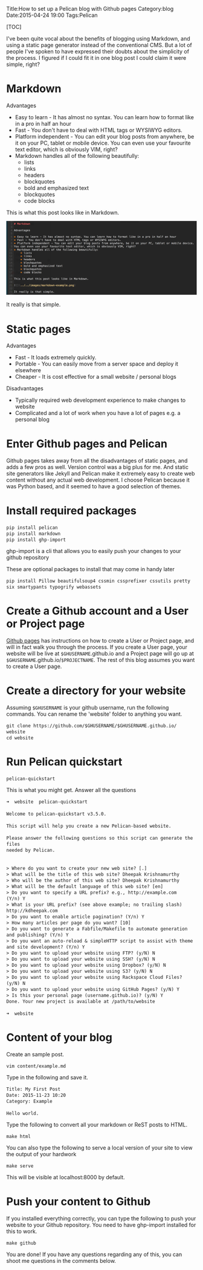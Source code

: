 Title:How to set up a Pelican blog with Github pages
Category:blog
Date:2015-04-24 19:00
Tags:Pelican

[TOC]

I've been quite vocal about the benefits of blogging using Markdown, and using a static page generator instead of the conventional CMS. 
But a lot of people I've spoken to have expressed their doubts about the simplicity of the process. 
I figured if I could fit it in one blog post I could claim it were simple, right?

# Markdown #

Advantages

* Easy to learn - It has almost no syntax. You can learn how to format like in a pro in half an hour
* Fast - You don't have to deal with HTML tags or WYSIWYG editors. 
* Platform independent - You can edit your blog posts from anywhere, be it on your PC, tablet or mobile device. 
You can even use your favourite text editor, which is obviously VIM, right?
* Markdown handles all of the following beautifully:
    * lists
    * links
    * headers
    * blockquotes
    * bold and emphasized text
    * blockquotes
    * code blocks

This is what this post looks like in Markdown. 

![](../../images/markdown-example.png)

It really is that simple.

# Static pages #

Advantages 

* Fast - It loads extremely quickly.
* Portable - You can easily move from a server space and deploy it elsewhere
* Cheaper - It is cost effective for a small website / personal blogs

Disadvantages 

* Typically required web development experience to make changes to website
* Complicated and a lot of work when you have a lot of pages e.g. a personal blog

# Enter Github pages and Pelican #

Github pages takes away from all the disadvantages of static pages, and adds a few pros as well. 
Version control was a big plus for me. 
And static site generators like Jekyll and Pelican make it extremely easy to create web content without any actual web development.
I choose Pelican because it was Python based, and it seemed to have a good selection of themes.

# Install required packages #

    pip install pelican
    pip install markdown
    pip install ghp-import

ghp-import is a cli that allows you to easily push your changes to your github repository

These are optional packages to install that may come in handy later
    
    pip install Pillow beautifulsoup4 cssmin cssprefixer cssutils pretty six smartypants typogrify webassets

# Create a Github account and a User or Project page #

[Github pages](http://pages.github.com/) has instructions on how to create a User or Project page, and will in fact walk you through the process. 
If you create a User page, your website will be live at `$GHUSERNAME`.github.io and a Project page will go up at `$GHUSERNAME`.github.io/`$PROJECTNAME`. 
The rest of this blog assumes you want to create a User page.

# Create a directory for your website #

Assuming `$GHUSERNAME` is your github username, run the following commands. You can rename the 'website' folder to anything you want. 

    git clone https://github.com/$GHUSERNAME/$GHUSERNAME.github.io/ website
    cd website

# Run Pelican quickstart #

    pelican-quickstart

This is what you might get. Answer all the questions

    ➜  website  pelican-quickstart
    
    Welcome to pelican-quickstart v3.5.0.

    This script will help you create a new Pelican-based website.

    Please answer the following questions so this script can generate the files
    needed by Pelican.

        
    > Where do you want to create your new web site? [.] 
    > What will be the title of this web site? Dheepak Krishnamurthy
    > Who will be the author of this web site? Dheepak Krishnamurthy
    > What will be the default language of this web site? [en] 
    > Do you want to specify a URL prefix? e.g., http://example.com   (Y/n) Y
    > What is your URL prefix? (see above example; no trailing slash) http://kdheepak.com
    > Do you want to enable article pagination? (Y/n) Y
    > How many articles per page do you want? [10] 
    > Do you want to generate a Fabfile/Makefile to automate generation and publishing? (Y/n) Y
    > Do you want an auto-reload & simpleHTTP script to assist with theme and site development? (Y/n) Y
    > Do you want to upload your website using FTP? (y/N) N
    > Do you want to upload your website using SSH? (y/N) N
    > Do you want to upload your website using Dropbox? (y/N) N
    > Do you want to upload your website using S3? (y/N) N
    > Do you want to upload your website using Rackspace Cloud Files? (y/N) N
    > Do you want to upload your website using GitHub Pages? (y/N) Y
    > Is this your personal page (username.github.io)? (y/N) Y
    Done. Your new project is available at /path/to/website
    
    ➜  website  

# Content of your blog #

Create an sample post.

    vim content/example.md

Type in the following and save it.

    Title: My First Post
    Date: 2015-11-23 10:20
    Category: Example

    Hello world.

Type the following to convert all your markdown or ReST posts to HTML. 

    make html

You can also type the following to serve a local version of your site to view the output of your hardwork

    make serve

This will be visible at localhost:8000 by default.

# Push your content to Github #

If you installed everything correctly, you can type the following to push your website to your Github repository.
You need to have ghp-import installed for this to work.

    make github


You are done! If you have any questions regarding any of this, you can shoot me questions in the comments below.



